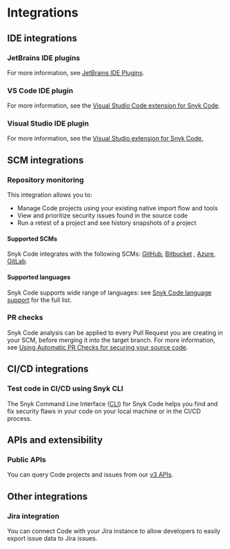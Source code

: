 # Integrations

## IDE integrations

### JetBrains IDE plugins

For more information, see [JetBrains IDE Plugins](https://docs.snyk.io/integrations/ide-tools/jetbrains-plugins).

### VS Code IDE plugin

For more information, see the [Visual Studio Code extension for Snyk Code](../../../ide-tools/visual-studio-code-extension-for-snyk-code.md).

### Visual Studio IDE plugin

For more information, see the [Visual Studio extension for Snyk Code.](../../../ide-tools/visual-studio-extension/)

## SCM integrations

### Repository monitoring

This integration allows you to:

* Manage Code projects using your existing native import flow and tools
* View and prioritize security issues found in the source code
* Run a retest of a project and see history snapshots of a project

#### Supported SCMs

Snyk Code integrates with the following SCMs: [GitHub](https://docs.snyk.io/integrations/git-repository-scm-integrations/github-integration), [Bitbucket](https://docs.snyk.io/integrations/git-repository-scm-integrations/bitbucket-cloud-integration) , [Azure](https://docs.snyk.io/integrations/git-repository-scm-integrations/azure-repos-integration), [GitLab](https://docs.snyk.io/integrations/git-repository-scm-integrations/gitlab-integration).

#### Supported languages

Snyk Code supports wide range of languages: see [Snyk Code language support](https://docs.snyk.io/snyk-code/snyk-code-language-and-framework-support) for the full list.

### PR checks

Snyk Code analysis can be applied to every Pull Request you are creating in your SCM, before merging it into the target branch. For more information, see [Using Automatic PR Checks for securing your source code](../using-automatic-pr-checks-for-securing-your-source-code/).

## CI/CD integrations

### Test code in CI/CD using Snyk CLI

The Snyk Command Line Interface ([CLI](../../../snyk-cli/)) for Snyk Code helps you find and fix security flaws in your code on your local machine or in the CI/CD process.

## APIs and extensibility

### Public APIs

You can query Code projects and issues from our [v3 APIs](https://apidocs.snyk.io/?version=2021-11-03%7Eexperimental#overview).

## Other integrations

### Jira integration

You can connect Code with your Jira instance to allow developers to easily export issue data to Jira issues.
